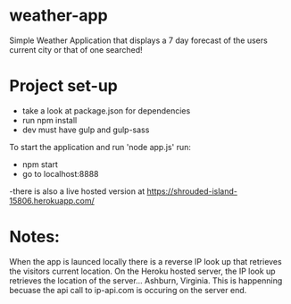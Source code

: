 # weather-app
Simple Weather Application that displays a 7 day forecast of the users current city or that of one searched!

# Project set-up
- take a look at package.json for dependencies
- run npm install
- dev must have gulp and gulp-sass

To start the application and run 'node app.js' run: 
- npm start 
- go to localhost:8888

-there is also a live hosted version at https://shrouded-island-15806.herokuapp.com/

# Notes: 
When the app is launced locally there is a reverse IP look up that retrieves the visitors current location. 
On the Heroku hosted server, the IP look up retrieves the location of the server... Ashburn, Virginia. This is happenning becuase the api call to ip-api.com is occuring on the server end. 


